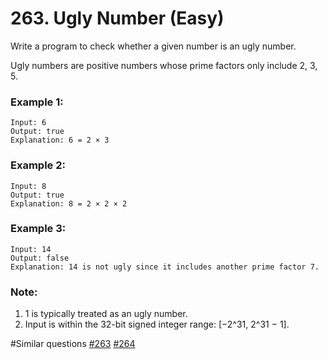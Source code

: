 # 263. Ugly Number (Easy)

Write a program to check whether a given number is an ugly number.

Ugly numbers are positive numbers whose prime factors only include 2, 3, 5.

### Example 1:
```
Input: 6
Output: true
Explanation: 6 = 2 × 3
```

### Example 2:
```
Input: 8
Output: true
Explanation: 8 = 2 × 2 × 2
```

### Example 3:
```
Input: 14
Output: false 
Explanation: 14 is not ugly since it includes another prime factor 7.
```

### Note:
1. 1 is typically treated as an ugly number.
2. Input is within the 32-bit signed integer range: [−2^31,  2^31 − 1].

#Similar questions [#263](../p236e/README.md) [#264](../p264m/README.md)
